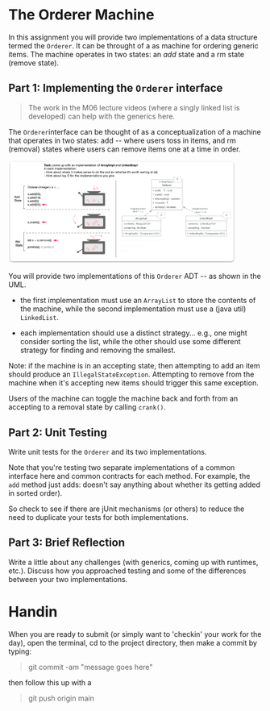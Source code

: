 # The Orderer Machine

In this assignment you will provide two implementations of a data structure termed the `Orderer`. It can be throught of a
as machine for ordering generic items. The machine operates in two states: an *add* state and a rm state (remove state).

## Part 1: Implementing the `Orderer` interface

> The work in the M06 lecture videos (where a singly linked list is developed) can help 
with the generics here. 

The `Orderer`interface can be thought of as a conceptualization of a 
machine that operates in two states: add -- where users toss in items, and rm (removal) 
states where users can remove items one at a time in order.

<img src="img/orderer-machine.png" alt="mchine" width="450"/>

You will provide two implementations of this `Orderer` ADT -- as shown in the UML. 
* the first implementation must use an `ArrayList` to store the contents 
of the machine, while the second implementation must use a (java util) `LinkedList`.

* each implementation should use a distinct strategy... e.g., one might consider sorting the list,
while the other should use some different strategy for finding and removing the smallest.

Note: if the machine is in an accepting state, then attempting to add an item should 
produce an `IllegalStateException`. Attempting to remove from the machine 
when it's accepting new items should trigger this same exception. 

Users of the machine can toggle the machine back and forth from an accepting to 
a removal state by calling `crank()`.

## Part 2: Unit Testing

Write unit tests for the `Orderer` and its two implementations. 

Note that you're testing two separate implementations of a common interface here and common contracts for each 
method. For example, the `add` method just adds: doesn't say anything about whether its 
getting added in sorted order). 

So check to see if there are jUnit mechanisms (or others) to reduce the need to duplicate your tests for both 
implementations. 

## Part 3: Brief Reflection

Write a little about any challenges (with generics, coming up with runtimes, etc.). Discuss how you 
approached testing and some of the differences between your two implementations. 

# Handin

When you are ready to submit (or simply want to 'checkin' your work for the day), open the terminal,
cd to the project directory, then make a commit by typing:

> git commit -am "message goes here"

then follow this up with a

> git push origin main